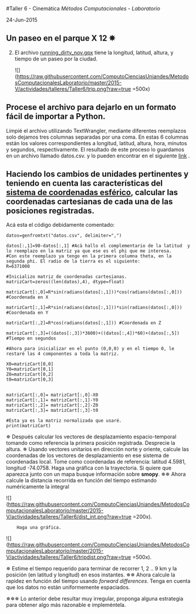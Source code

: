 #Taller 6 - Cinemática
*Métodos Computacionales - Laboratorio*

24-Jun-2015

## Un paseo en el parque X 12 ✵ 

2. El archivo [running_dirty_nov.gpx](https://raw.githubusercontent.com/ComputoCienciasUniandes/MetodosComputacionalesLaboratorio/master/2015-V/actividades/talleres/Taller6/running_dirty_nov.gpx) tiene la longitud, latitud, altura, y tiempo de un paseo por la ciudad. 

	![](https://raw.githubusercontent.com/ComputoCienciasUniandes/MetodosComputacionalesLaboratorio/master/2015-V/actividades/talleres/Taller6/trip.png?raw=true =500x)

**Procese el archivo para dejarlo en un formato fácil de importar a Python.**
---
Limpié el archivo utilizando TextWrangler, mediante diferentes reemplazos solo dejamos tres columnas separadas por una coma. En estas 6 columnas están los valores correspondientes a longitud, latitud, altura, hora, minutos y segundos, respectivamente.
El resultado de este proceso lo guardamos en un archivo llamado datos.csv. y lo pueden encontrar en el siguiente [link](https://www.dropbox.com/s/vi67wrqaqvctoae/Datos.csv?dl=0) .

**Haciendo los cambios de unidades pertinentes y teniendo en cuenta las características del [sistema de coordenadas esférico](http://mathworld.wolfram.com/SphericalCoordinates.html), calcular las coordenadas cartesianas de cada una de las posiciones registradas.**
---
Acá esta el código debidamente comentado:

```
datos=genfromtxt("datos.csv", delimiter=",")

datos[:,1]=90-datos[:,1] #Acà hallo el complementario de la latitud  y lo reemplazo en la matriz ya que ese es el phi que me interesa.
#Con este reemplazo ya tengo en la primera columna theta, en la segunda phi. El radio de la tierra es el siguiente:
R=6371000

#Inicializo matriz de coordenadas cartesianas.
matrizCart=zeros((len(datos),4), dtype=float)

matrizCart[:,0]=R*sin(radians(datos[:,1]))*cos(radians(datos[:,0])) #Coordenada en X

matrizCart[:,1]=R*sin(radians(datos[:,1]))*sin(radians(datos[:,0])) #Coordenada en Y

matrizCart[:,2]=R*cos(radians(datos[:,1])) #Coordenada en Z

matrizCart[:,3]=((datos[:,3])*3600)+((datos[:,4])*60)+(datos[:,5]) #Tiempo en segundos

#Ahora para inicializar en el punto (0,0,0) y en el tiempo 0, le restaré las 4 componentes a toda la matriz.

X0=matrizCart[0,0]
Y0=matrizCart[0,1]
Z0=matrizCart[0,2]
t0=matrizCart[0,3]


matrizCart[:,0]= matrizCart[:,0]-X0
matrizCart[:,1]= matrizCart[:,1]-Y0
matrizCart[:,2]= matrizCart[:,2]-Z0
matrizCart[:,3]= matrizCart[:,3]-t0

#Esta ya es la matriz normalizada que usaré. 
print(matrizCart)

```

✵ Después calcular los vectores de desplazamiento espacio-temporal tomando como referencia la primera posición registrada. Desprecie la altura.
✵ Usando vectores unitarios en dirección norte y oriente, calcule las coordenadas de los vectores de desplazamiento en ese sistema de coordenadas local. Tome como coordenadas de referencia: latitud 4.5981, longitud -74.0758. Haga una gráfica con la trayectoria. Si quiere que aparezca junto con un mapa busque información sobre **smopy**. 
✵✵ Ahora calcule la distancia recorrida en función del tiempo estimando numéricamente la integral

![](https://raw.githubusercontent.com/ComputoCienciasUniandes/MetodosComputacionalesLaboratorio/master/2015-V/actividades/talleres/Taller6/dist_int.png?raw=true =200x). 
		
		Haga una gráfica.
![](https://raw.githubusercontent.com/ComputoCienciasUniandes/MetodosComputacionalesLaboratorio/master/2015-V/actividades/talleres/Taller6/tripdist.png?raw=true =500x).
	
✵ Estime el tiempo requerido para terminar de recorrer 1, 2 .. 9 km y la posición (en latitud y longitud) en esos instantes.
✵✵ Ahora calcule la rapidez en función del tiempo usando *forward differences*. Tenga en cuenta que los datos no están uniformemente espaciados.
	

✵✵✵ Lo anterior debe resultar muy irregular, proponga alguna estrategia para obtener algo más razonable e impleméntela.
	
